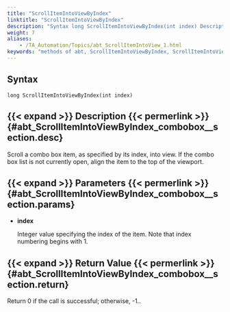 ```yaml
--- 
title: "ScrollItemIntoViewByIndex"
linktitle: "ScrollItemIntoViewByIndex"
description: "Syntax long ScrollItemIntoViewByIndex(int index) Description Scroll a combo box item, as specified by its index, into view. If the combo box list is not currently open, align the item to the top of ..."
weight: 7
aliases: 
    - /TA_Automation/Topics/abt_ScrollItemIntoView_1.html
keywords: "methods of abt, ScrollItemIntoViewByIndex, ScrollItemIntoViewByIndex (AbtComboBox), AbtComboBox, scrollitemintoviewbyindex, abtcombobox scrollitemintoviewbyindex, scroll combo box item at index into view, bring combo box item at index into view"
---
```


## Syntax

`long ScrollItemIntoViewByIndex(int index)`

## {{< expand >}} Description {{< permerlink >}} {#abt_ScrollItemIntoViewByIndex_combobox__section.desc} 

Scroll a combo box item, as specified by its index, into view. If the combo box list is not currently open, align the item to the top of the viewport.

## {{< expand >}} Parameters {{< permerlink >}} {#abt_ScrollItemIntoViewByIndex_combobox__section.params} 

-   **index**

    Integer value specifying the index of the item. Note that index numbering begins with 1.


## {{< expand >}} Return Value {{< permerlink >}} {#abt_ScrollItemIntoViewByIndex_combobox__section.return} 

Return 0 if the call is successful; otherwise, -1..




